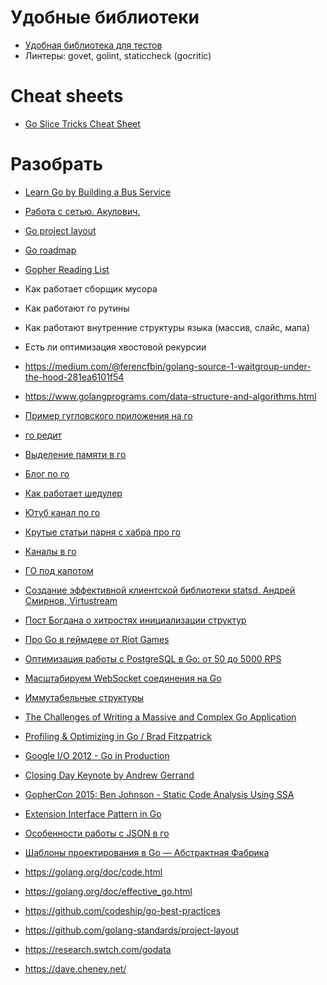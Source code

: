 
# Удобные библиотеки
- [Удобная библиотека для тестов](https://pkg.go.dev/github.com/google/go-cmp/cmp#pkg-overview)
- Линтеры:  govet, golint, staticcheck (gocritic)

# Cheat sheets
- [Go Slice Tricks Cheat Sheet](https://ueokande.github.io/go-slice-tricks/)

# Разобрать
- [Learn Go by Building a Bus Service](https://medium.com/better-programming/learn-go-by-building-a-bus-service-6c11e7b81b92)
- [Работа с сетью. Акулович.](https://www.youtube.com/watch?v=p1ILhiq5Clw&t=850s)
- [Go project layout](https://github.com/golang-standards/project-layout)
- [Go roadmap](https://github.com/Alikhll/golang-developer-roadmap)
- [Gopher Reading List](https://github.com/enocom/gopher-reading-list)
- Как работает сборщик мусора
- Как работают го рутины
- Как работают внутренние структуры языка (массив, слайс, мапа)
- Есть ли оптимизация хвостовой рекурсии
- https://medium.com/@ferencfbin/golang-source-1-waitgroup-under-the-hood-281ea6101f54
- https://www.golangprograms.com/data-structure-and-algorithms.html
- [Пример гугловского приложения на го](https://github.com/google/exposure-notifications-server)
- [го редит](https://www.reddit.com/r/golang/)
- [Выделение памяти в го](https://habr.com/ru/company/ruvds/blog/442648/)
- [Блог по го](https://blog.learngoprogramming.com/)
- [Как работает шедулер](https://povilasv.me/go-scheduler/)
- [Ютуб канал по го](https://www.youtube.com/channel/UC_BzFbxG2za3bp5NRRRXJSw/videos)
- [Крутые статьи парня с хабра про го](https://habr.com/ru/users/divan0/posts/)
- [Каналы в го](https://medium.com/german-gorelkin/data-protected-by-confinement-ec6b7be401ea)
- [ГО под капотом](https://www.youtube.com/watch?v=rloqQY9CT8I)
- [Создание эффективной клиентской библиотеки statsd. Андрей Смирнов, Virtustream](https://www.youtube.com/watch?v=OBHK6YjIS1U)
- [Пост Богдана о хитростях инициализации структур](https://telegra.ph/Konstruktory-dlya-bednyh-v-Go-11-17)
- [Про Go в геймдеве от Riot Games](https://technology.riotgames.com/news/leveraging-golang-game-development-and-operations)
- [Оптимизация работы с PostgreSQL в Go: от 50 до 5000 RPS](https://habr.com/ru/company/avito/blog/525294/)
- [Масштабируем WebSocket соединения на Go](https://habr.com/ru/company/oleg-bunin/blog/522744/)
- [Иммутабельные структуры](https://levelup.gitconnected.com/persistent-data-structures-for-gophers-persistent-stack-70aa012d3bfa)
- [The Challenges of Writing a Massive and Complex Go Application](https://www.youtube.com/watch?v=hWNwI5q01gI)
- [Profiling & Optimizing in Go / Brad Fitzpatrick](https://www.youtube.com/watch?v=xxDZuPEgbBU)
- [Google I/O 2012 - Go in Production](https://www.youtube.com/watch?v=kKQLhGZVN4A)
- [Closing Day Keynote by Andrew Gerrand](https://www.youtube.com/watch?v=dKGmK_Z1Zl0)
- [GopherCon 2015: Ben Johnson - Static Code Analysis Using SSA](https://www.youtube.com/watch?v=D2-gaMvWfQY)
- [Extension Interface Pattern in Go](https://medium.com/swlh/what-is-the-extension-interface-pattern-in-golang-ce852dcecaec)
- [Особенности работы с JSON в го](https://www.alexedwards.net/blog/json-surprises-and-gotchas)

- [Шаблоны проектирования в Go — Абстрактная Фабрика](https://habr.com/ru/post/530096/)

- https://golang.org/doc/code.html
- https://golang.org/doc/effective_go.html
- https://github.com/codeship/go-best-practices
- https://github.com/golang-standards/project-layout
- https://research.swtch.com/godata
- https://dave.cheney.net/